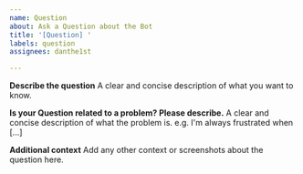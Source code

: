 ```yaml
---
name: Question
about: Ask a Question about the Bot
title: '[Question] '
labels: question
assignees: danthe1st

---
```


**Describe the question**
A clear and concise description of what you want to know.

**Is your Question related to a problem? Please describe.**
A clear and concise description of what the problem is. e.g. I'm always frustrated when [...]

**Additional context**
Add any other context or screenshots about the question here.
